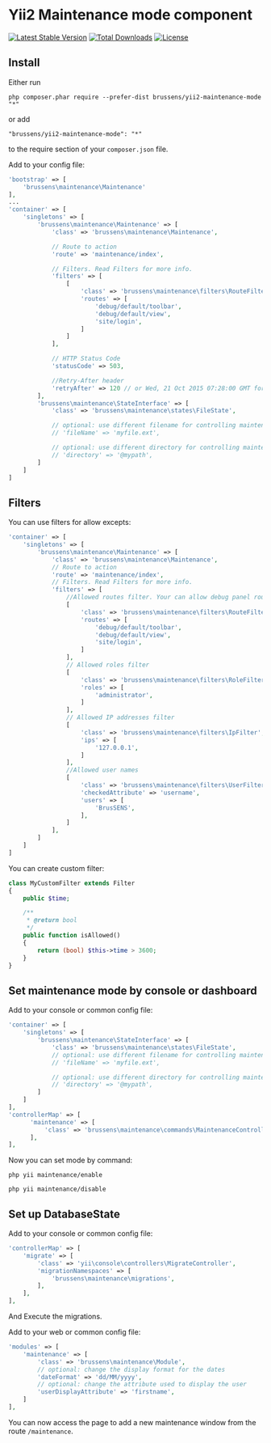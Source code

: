 # Yii2 Maintenance mode component
[![Latest Stable Version](https://poser.pugx.org/brussens/yii2-maintenance-mode/v/stable)](https://packagist.org/packages/brussens/yii2-maintenance-mode)
[![Total Downloads](https://poser.pugx.org/brussens/yii2-maintenance-mode/downloads)](https://packagist.org/packages/brussens/yii2-maintenance-mode)
[![License](https://poser.pugx.org/brussens/yii2-maintenance-mode/license)](https://packagist.org/packages/brussens/yii2-maintenance-mode)
## Install
Either run
```
php composer.phar require --prefer-dist brussens/yii2-maintenance-mode "*"
```

or add

```
"brussens/yii2-maintenance-mode": "*"
```

to the require section of your `composer.json` file.

Add to your config file:
```php
'bootstrap' => [
    'brussens\maintenance\Maintenance'
],
...
'container' => [
    'singletons' => [
        'brussens\maintenance\Maintenance' => [
            'class' => 'brussens\maintenance\Maintenance',

            // Route to action
            'route' => 'maintenance/index',

            // Filters. Read Filters for more info.
            'filters' => [
                [
                    'class' => 'brussens\maintenance\filters\RouteFilter',
                    'routes' => [
                        'debug/default/toolbar',
                        'debug/default/view',
                        'site/login',
                    ]
                ]
            ],

            // HTTP Status Code
            'statusCode' => 503,

            //Retry-After header
            'retryAfter' => 120 // or Wed, 21 Oct 2015 07:28:00 GMT for example
        ],
        'brussens\maintenance\StateInterface' => [
            'class' => 'brussens\maintenance\states\FileState',

            // optional: use different filename for controlling maintenance state:
            // 'fileName' => 'myfile.ext',

            // optional: use different directory for controlling maintenance state:
            // 'directory' => '@mypath',
        ]
    ]
]
```

## Filters
You can use filters for allow excepts:

```php
'container' => [
    'singletons' => [
        'brussens\maintenance\Maintenance' => [
            'class' => 'brussens\maintenance\Maintenance',
            // Route to action
            'route' => 'maintenance/index',
            // Filters. Read Filters for more info.
            'filters' => [
                //Allowed routes filter. Your can allow debug panel routes.
                [
                    'class' => 'brussens\maintenance\filters\RouteFilter',
                    'routes' => [
                        'debug/default/toolbar',
                        'debug/default/view',
                        'site/login',
                    ]
                ],
                // Allowed roles filter
                [
                    'class' => 'brussens\maintenance\filters\RoleFilter',
                    'roles' => [
                        'administrator',
                    ]
                ],
                // Allowed IP addresses filter
                [
                    'class' => 'brussens\maintenance\filters\IpFilter',
                    'ips' => [
                        '127.0.0.1',
                    ]
                ],
                //Allowed user names
                [
                    'class' => 'brussens\maintenance\filters\UserFilter',
                    'checkedAttribute' => 'username',
                    'users' => [
                        'BrusSENS',
                    ],
                ]
            ],
        ]
    ]
]
```
You can create custom filter:
```php
class MyCustomFilter extends Filter
{
    public $time;

    /**
     * @return bool
     */
    public function isAllowed()
    {
        return (bool) $this->time > 3600;
    }
}
```

## Set maintenance mode by console or dashboard

Add to your console or common config file:
```php
'container' => [
    'singletons' => [
        'brussens\maintenance\StateInterface' => [
            'class' => 'brussens\maintenance\states\FileState',
            // optional: use different filename for controlling maintenance state:
            // 'fileName' => 'myfile.ext',

            // optional: use different directory for controlling maintenance state:
            // 'directory' => '@mypath',
        ]
    ]
],
'controllerMap' => [
      'maintenance' => [
          'class' => 'brussens\maintenance\commands\MaintenanceController',
      ],
],

```

Now you can set mode by command:
```
php yii maintenance/enable
```
```
php yii maintenance/disable
```

## Set up DatabaseState

Add to your console or common config file:

```php
'controllerMap' => [
    'migrate' => [
        'class' => 'yii\console\controllers\MigrateController',
        'migrationNamespaces' => [
            'brussens\maintenance\migrations',
        ],
    ],
],
```

And Execute the migrations.

Add to your web or common config file:

```php
'modules' => [
    'maintenance' => [
        'class' => 'brussens\maintenance\Module',
        // optional: change the display format for the dates
        'dateFormat' => 'dd/MM/yyyy',
        // optional: change the attribute used to display the user
        'userDisplayAttribute' => 'firstname',
    ]
],
```

You can now access the page to add a new maintenance window from the route `/maintenance`.
